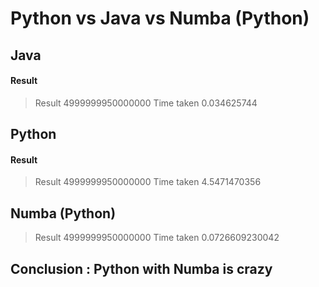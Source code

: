 # Python vs Java vs Numba (Python)

## Java

#### Result
> Result 4999999950000000
> Time taken 0.034625744


## Python

#### Result
> Result 4999999950000000
> Time taken 4.5471470356


## Numba (Python)
> Result 4999999950000000
> Time taken 0.0726609230042


## Conclusion : Python with Numba is crazy